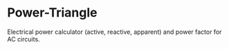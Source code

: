 # Power-Triangle
Electrical power calculator (active, reactive, apparent) and power factor for AC circuits.
